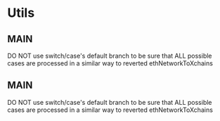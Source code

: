 # Utils

<!-- Generated by documentation.js. Update this documentation by updating the source code. -->

## MAIN

DO NOT use switch/case's default branch
to be sure that ALL possible cases are
processed in a similar way to reverted ethNetworkToXchains

## MAIN

DO NOT use switch/case's default branch
to be sure that ALL possible cases are
processed in a similar way to reverted ethNetworkToXchains
